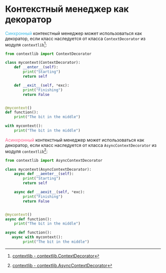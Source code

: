 # Контекстный менеджер как декоратор

<font color="#3ABBE6">Синхронный</font> контекстный менеджер может использоваться как декоратор, если класс наследуется от класса `ContextDecorator` из модуля `contextlib`[^1]:

```python
from contextlib import ContextDecorator

class mycontext(ContextDecorator):
    def __enter__(self):
        print("Starting")
        return self

    def __exit__(self, *exc):
        print("Finishing")
        return False


@mycontext()
def function():
    print("The bit in the middle")

with mycontext():
    print("The bit in the middle")
```

<font color="#FC618D">Асинхронный</font> контекстный менеджер может использоваться как декоратор, если класс наследуется от класса `AsyncContextDecorator` из модуля `contextlib`[^2]:

```python
from contextlib import AsyncContextDecorator

class mycontext(AsyncContextDecorator):
    async def __aenter__(self):
        print("Starting")
        return self

    async def __aexit__(self, *exc):
        print("Finishing")
        return False


@mycontext()
async def function():
    print("The bit in the middle")

async def function():
   async with mycontext():
        print("The bit in the middle")
```

[^1]: [contextlib - contextlib.ContextDecorator](https://docs.python.org/3/library/contextlib.html#contextlib.ContextDecorator)
[^2]: [contextlib - contextlib.AsyncContextDecorator](https://docs.python.org/3/library/contextlib.html#contextlib.AsyncContextDecorator)
